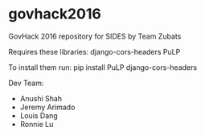# govhack2016
GovHack 2016 repository for SIDES by Team Zubats

Requires these libraries:
django-cors-headers
PuLP

To install them run:
pip install PuLP django-cors-headers

Dev Team:
- Anushi Shah
- Jeremy Arimado
- Louis Dang
- Ronnie Lu
